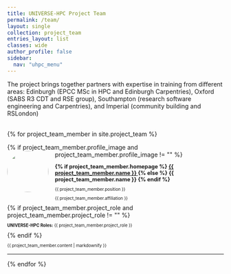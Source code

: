 ```yaml
---
title: UNIVERSE-HPC Project Team
permalink: /team/
layout: single
collection: project_team
entries_layout: list
classes: wide
author_profile: false
sidebar:
  nav: "uhpc_menu"
---
```


The project brings together partners with expertise in training from different
areas: Edinburgh (EPCC MSc in HPC and Edinburgh Carpentries), Oxford (SABS R3
CDT and RSE group), Southampton (research software engineering and
Carpentries), and Imperial (community building and RSLondon)
<br/>
<br/>

{% for project_team_member in site.project_team %}
  <div>
    {% if project_team_member.profile_image and project_team_member.profile_image != "" %}
    <img  src="{{ site.baseurl }}{{ project_team_member.profile_image }}"
    {% else %}
    <img  src="{{ site.baseurl }}/assets/images/team/profile_placeholder.png"
    {% endif %}
          style="border-radius: 50%;
                 float: left;
                 width: 96px;
                 margin-right: 15px;
                 margin-bottom: 10px;">
    <p style="font-size: 0.9em; margin-bottom: 0;">
      <strong>
        {% if project_team_member.homepage %}
          <a href="{{ project_team_member.homepage }}" target="_blank" rel="noopener noreferrer">
            {{ project_team_member.name }}
          </a>
        {% else %}
          {{ project_team_member.name }}
        {% endif %}
      </strong>
    </p>
    <p style="font-size: 0.7em; margin-bottom: 0;">{{ project_team_member.position }}</p>
    <p style="font-size: 0.7em; margin-bottom: 8px;">{{ project_team_member.affiliation }}</p>
    {% if project_team_member.project_role and project_team_member.project_role != "" %}
      <p style="font-size: 0.7em;"><strong>UNIVERSE-HPC Roles: </strong>{{ project_team_member.project_role }}</p>
    {% endif %}
  </div>
  
  <div style="font-size: 0.7em; clear: both;">
    <p>{{ project_team_member.content | markdownify }}</p>
  </div>
  <hr/>
{% endfor %}
